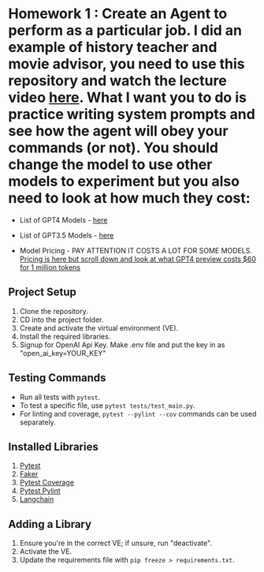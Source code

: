 # Homework 1 : Create an Agent to perform as a particular job.  I did an example of history teacher and movie advisor, you need to use this repository and watch the **lecture video** [here](https://youtu.be/T2h6mSycMqg).  What I want you to do is practice writing system prompts and see how the agent will obey your commands (or not).  You should change the model to use other models to experiment but you also need to look at how much they cost:

* List of GPT4 Models - [here](https://platform.openai.com/docs/models/gpt-4-and-gpt-4-turbo)
* List of GPT3.5 Models - [here](https://platform.openai.com/docs/models/gpt-3-5-turbo)

* Model Pricing - PAY ATTENTION IT COSTS A LOT FOR SOME MODELS.
[Pricing is here but scroll down and look at what GPT4 preview costs $60 for 1 million tokens](https://openai.com/pricing)

## Project Setup

1. Clone the repository.
2. CD into the project folder.
3. Create and activate the virtual environment (VE).
4. Install the required libraries.
5.  Signup for OpenAI Api Key.  Make .env file and put the key in as "open_ai_key=YOUR_KEY"

## Testing Commands

- Run all tests with `pytest`.
- To test a specific file, use `pytest tests/test_main.py`.
- For linting and coverage, `pytest --pylint --cov` commands can be used separately.

## Installed Libraries

1. [Pytest](https://docs.pytest.org/en/8.0.x/)
2. [Faker](https://faker.readthedocs.io/en/master/)
3. [Pytest Coverage](https://pytest-cov.readthedocs.io/en/latest/readme.html)
4. [Pytest Pylint](https://pylint.readthedocs.io/en/stable/development_guide/contributor_guide/tests/launching_test.html)
5. [Langchain](https://python.langchain.com/docs/get_started/quickstart)


## Adding a Library

1. Ensure you're in the correct VE; if unsure, run "deactivate".
2. Activate the VE.
3. Update the requirements file with `pip freeze > requirements.txt`.


